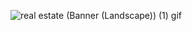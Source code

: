 ![real estate (Banner (Landscape)) (1) gif](https://user-images.githubusercontent.com/102343983/201060695-991f6d18-c679-4734-bdf0-6550685c6dde.gif)
